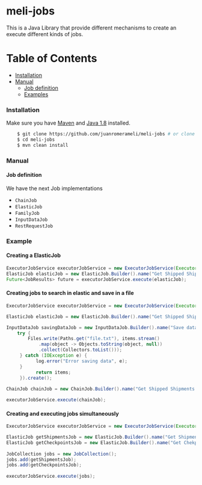 # meli-jobs

This is a Java Library that provide different mechanisms to create an execute different kinds of jobs.


# Table of Contents

- [Installation](#installation)
- [Manual](#manual)
    - [Job definition](#job-definition)
    - [Examples](#examples)
    
    
### Installation

Make sure you have [Maven](https://maven.apache.org/) and [Java 1.8](http://www.oracle.com/technetwork/java/javase/downloads/jdk8-downloads-2133151.html) installed.

```sh
	$ git clone https://github.com/juanromerameli/meli-jobs # or clone your own fork
	$ cd meli-jobs
	$ mvn clean install
```


### Manual

#### Job definition

We have the next Job implementations

* `ChainJob`
* `ElasticJob`
* `FamilyJob`
* `InputDataJob`
* `RestRequestJob`

### Example

#### Creating a ElasticJob

```java
ExecutorJobService executorJobService = new ExecutorJobService(Executors.newSingleThreadExecutor());
ElasticJob elasticJob = new ElasticJob.Builder().name("Get Shipped Shipments").uri("an uri").query("an elastic search query").create();
Future<JobResults> future = executorJobService.execute(elasticJob);
```

#### Creating jobs to search in elastic and save in a file

```java
ExecutorJobService executorJobService = new ExecutorJobService(Executors.newSingleThreadExecutor());

ElasticJob elasticJob = new ElasticJob.Builder().name("Get Shipped Shipments").uri("an uri").query("an elastic search query").create();

InputDataJob savingDataJob = new InputDataJob.Builder().name("Save data in a File").executable((items) -> {
    try {
        Files.write(Paths.get("file.txt"), items.stream()
            .map(object -> Objects.toString(object, null))
            .collect(Collectors.toList()));
     } catch (IOException e) {
           log.error("Error saving data", e);
     }
           return items;
     }).create();
        
ChainJob chainJob = new ChainJob.Builder().name("Get Shipped Shipments & Save in a File").job(elasticJob).job(savingDataJob).create();

executorJobService.execute(chainJob);
```
#### Creating and executing jobs simultaneously

```java
ExecutorJobService executorJobService = new ExecutorJobService(Executors.newSingleThreadExecutor()) ;

ElasticJob getShipmentsJob = new ElasticJob.Builder().name("Get Shipments").uri("uri").query("get shipments query").create();
ElasticJob getCheckpointsJob = new ElasticJob.Builder().name("Get Chekpointz").uri("uri").query("get checkpoints query").create();
        
JobCollection jobs = new JobCollection();
jobs.add(getShipmentsJob);
jobs.add(getCheckpointsJob);
        
executorJobService.execute(jobs);
```
